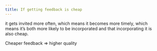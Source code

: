 ```yaml
---
title: If getting feedback is cheap
---
```


it gets invited more often, which means it becomes more timely, which means it’s both more likely to be incorporated and that incorporating it is also cheap.

Cheaper feedback ⇒ higher quality
